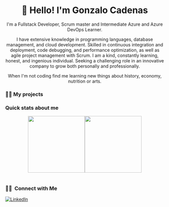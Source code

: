 <h1 align="center">👋 Hello! I'm Gonzalo Cadenas</h1>

<p align="center">
I'm a Fullstack Developer, Scrum master and Intermediate Azure and Azure DevOps Learner. 
</p>

<p align="center">
I have extensive knowledge in programming languages, database management, and cloud development. Skilled in continuous integration and deployment, code debugging, and performance optimization, as well as agile project management with Scrum. I am a kind, constantly learning, honest, and ingenious individual. Seeking a challenging role in an innovative company to grow both personally and professionally.   
</p>

<p align="center"> 
When I'm not coding find me learning new things about history, economy, nutrition or arts.
</p>

### :man_technologist: My projects 

### Quick stats about me
<div align="center">
  <img height="180em" src="https://github-readme-stats.vercel.app/api?username=zalodev&theme=buefy&show_icons=true" /><img height="180em" src="https://github-readme-stats.vercel.app/api/top-langs?username=zalodev&theme=buefy&layout=compact" />
</div>



<br/>

<h3> 🤝🏻 &nbsp;Connect with Me </h3>

<p align="left">
<a href="https://www.linkedin.com/in/gonzabcg/"><img alt="LinkedIn" src="https://img.shields.io/badge/LinkedIn-Gonzalo%20Cadenas%20Gonzalez-blue?style=flat-square&logo=linkedin"></a>
</p>
